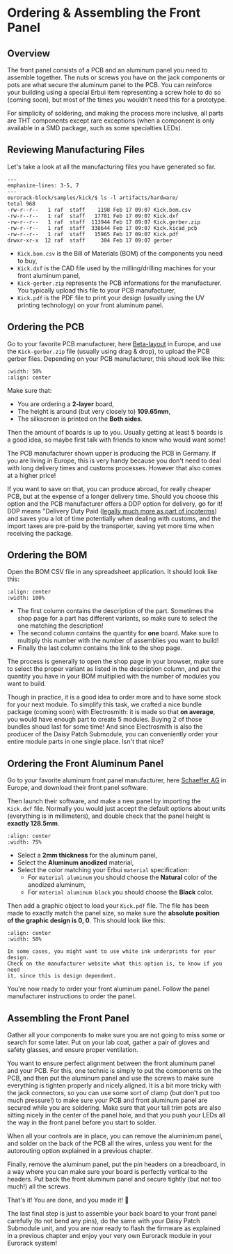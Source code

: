 # Ordering & Assembling the Front Panel

## Overview

The front panel consists of a PCB and an aluminum panel you need to assemble together.
The nuts or screws you have on the jack components or pots are what secure the
aluminum panel to the PCB.
You can reinforce your building using a special Erbui item representing a screw hole to do so (coming soon),
but most of the times you wouldn't need this for a prototype. 

For simplicity of soldering, and making the process more inclusive, all parts are THT components
except rare exceptions (when a component is only available in a SMD package, such as
some specialties LEDs).


## Reviewing Manufacturing Files

Let's take a look at all the manufacturing files you have generated so far.

```{code-block} shell-session
---
emphasize-lines: 3-5, 7
---
eurorack-block/samples/kick/$ ls -l artifacts/hardware/
total 968
-rw-r--r--   1 raf  staff    1198 Feb 17 09:07 Kick.bom.csv
-rw-r--r--   1 raf  staff   17781 Feb 17 09:07 Kick.dxf
-rw-r--r--   1 raf  staff  113944 Feb 17 09:07 Kick.gerber.zip
-rw-r--r--   1 raf  staff  338644 Feb 17 09:07 Kick.kicad_pcb
-rw-r--r--   1 raf  staff   15965 Feb 17 09:07 Kick.pdf
drwxr-xr-x  12 raf  staff     384 Feb 17 09:07 gerber
```

- `Kick.bom.csv` is the Bill of Materials (BOM) of the components you need to buy,
- `Kick.dxf` is the CAD file used by the milling/drilling machines for your front aluminum panel,
- `Kick-gerber.zip` represents the PCB informations for the manufacturer. You typically
   upload this file to your PCB manufacturer,
- `Kick.pdf` is the PDF file to print your design (usually using the UV printing technology)
   on your front aluminum panel.



## Ordering the PCB

Go to your favorite PCB manufacturer, here [Beta-layout](https://eu.beta-layout.com/pcb/) in Europe,
and use the `Kick-gerber.zip` file
(usually using drag & drop), to upload the PCB gerber files.
Depending on your PCB manufacturer, this shoud look like this:

```{image} order-assemble-pcb.png
:width: 50%
:align: center
```

Make sure that:
- You are ordering a **2-layer** board,
- The height is around (but very closely to) **109.65mm**,
- The silkscreen is printed on the **Both sides**.

Then the amount of boards is up to you. Usually getting at least 5 boards is a good idea,
so maybe first talk with friends to know who would want some!

The PCB manufacturer shown upper is producing the PCB in Germany.
If you are living in Europe, this is very handy because you don't need to deal with long
delivery times and customs processes. However that also comes at a higher price!

If you want to save on that, you can produce abroad, for really cheaper PCB, but at the
expense of a longer delivery time.
Should you choose this option and the PCB manufacturer offers a DDP option for delivery, go for it!
DDP means "Delivery Duty Paid
([legally much more as part of incoterms](https://www.incotermsexplained.com/the-incoterms-rules/the-eleven-rules-in-brief/delivered-duty-paid/))
and saves you a lot of time potentially when dealing with customs,
and the import taxes are pre-paid by the transporter, saving yet more time when receiving the package.


## Ordering the BOM

Open the BOM CSV file in any spreadsheet application. It should look like this: 

```{image} order-assemble-bom.png
:align: center
:width: 100%
```

- The first column contains the description of the part. Sometimes the shop page for a part
   has different variants, so make sure to select the one matching the description!
- The second column contains the quantity for **one** board. Make sure to multiply this
   number with the number of assemblies you want to build!
- Finally the last column contains the link to the shop page.

The process is generally to open the shop page in your browser, make sure to select the
proper variant as listed in the description column, and put the quantity you have in your
BOM multiplied with the number of modules you want to build.

Though in practice, it is a good idea to order more and to have some stock for your next
module. To simplify this task, we crafted a nice bundle package (coming soon) with Electrosmith:
it is made so that **on average**, you would have enough part to create 5 modules.
Buying 2 of those bundles shoud last for some time!
And since Electrosmith is also the producer of the Daisy Patch Submodule, you can
conveniently order your entire module parts in one single place. Isn't that nice?


## Ordering the Front Aluminum Panel

Go to your favorite aluminum front panel manufacturer,
here [Schaeffer AG](https://www.schaeffer-ag.de/en/) in Europe,
and download their front panel software.

Then launch their software, and make a new panel by importing the `Kick.dxf` file.
Normally you would just accept the default options about units (everything is in millimeters),
and double check that the panel height is **exactly 128.5mm**.

```{image} order-assemble-dxf.png
:align: center
:width: 75%
```

- Select a **2mm thickness** for the aluminum panel,
- Select the **Aluminum anodized** material,
- Select the color matching your Erbui `material` specification:
   - For `material aluminum` you should choose the **Natural** color of the anodized aluminum,
   - For `material aluminum black` you should choose the **Black** color.

Then add a graphic object to load your `Kick.pdf` file. The file has been made to exactly
match the panel size, so make sure the **absolute position of the graphic design is 0, 0**.
This should look like this:

```{image} order-assemble-pdf.png
:align: center
:width: 50%
```

```{note}
In some cases, you might want to use white ink underprints for your design.
Check on the manufacturer website what this option is, to know if you need
it, since this is design dependent.
```

You're now ready to order your front aluminum panel. Follow the panel manufacturer
instructions to order the panel.


## Assembling the Front Panel

Gather all your components to make sure you are not going to miss some or search for
some later.
Put on your lab coat, gather a pair of gloves and safety glasses,
and ensure proper ventilation.

You want to ensure perfect alignment between the front aluminum panel and your PCB.
For this, one technic is simply to put the components on the PCB, and then put the
aluminum panel and use the screws to make sure everything is tighten properly and nicely aligned.
It is a bit more tricky with the jack connectors, so you can use some sort of clamp (but
don't put too much pressure!) to make sure your PCB and front aluminum panel are
secured while you are soldering.
Make sure that your tall trim pots are also sitting nicely in the center of the panel hole, and that
you push your LEDs all the way in the front panel before you start to solder.

When all your controls are in place, you can remove the aluminimum panel, and solder on
the back of the PCB all the wires, unless you went for the autorouting option explained
in a previous chapter.

Finally, remove the aluminum panel, put the pin headers on a breadboard, in a way where
you can make sure your board is perfectly vertical to the headers. Put back the front aluminum
panel and secure tightly (but not too much!) all the screws.

That's it! You are done, and you made it! 🎉

The last final step is just to assemble your back board to your front panel carefully
(to not bend any pins), do the same with your Daisy Patch Submodule unit,
and you are now ready to flash the firmware as explained in a previous
chapter and enjoy your very own Eurorack module in your Eurorack system!
